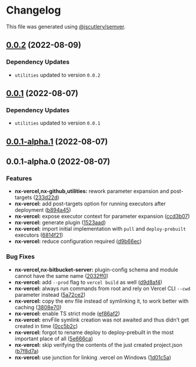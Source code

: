 # Changelog

This file was generated using [@jscutlery/semver](https://github.com/jscutlery/semver).

## [0.0.2](https://github.com/Phault/nx-expand/compare/nx-vercel-0.0.1...nx-vercel-0.0.2) (2022-08-09)

### Dependency Updates

* `utilities` updated to version `0.0.2`
## [0.0.1](https://github.com/Phault/nx-expand/compare/nx-vercel-0.0.1-alpha.1...nx-vercel-0.0.1) (2022-08-07)

### Dependency Updates

* `utilities` updated to version `0.0.1`
## [0.0.1-alpha.1](https://github.com/Phault/nx-expand/compare/nx-vercel-0.0.1-alpha.0...nx-vercel-0.0.1-alpha.1) (2022-08-07)

## 0.0.1-alpha.0 (2022-08-07)


### Features

* **nx-vercel,nx-github,utilities:** rework parameter expansion and post-targets ([233d22d](https://github.com/Phault/nx-expand/commit/233d22df6cb2342c6c126fe5dba9bb026c91aea3))
* **nx-vercel:** add post-targets option for running executors after deployment ([b894a45](https://github.com/Phault/nx-expand/commit/b894a457a8861662ce7f3b22ab99b1da020ced8b))
* **nx-vercel:** expose executor context for parameter expansion ([ccd3b07](https://github.com/Phault/nx-expand/commit/ccd3b07b2b78bfa98026139a5d412f59707fc50d))
* **nx-vercel:** generate plugin ([1523aad](https://github.com/Phault/nx-expand/commit/1523aadbcd13d902b5826b4d55fa5108e87394d7))
* **nx-vercel:** import initial implementation with `pull` and `deploy-prebuilt` executors ([6814f21](https://github.com/Phault/nx-expand/commit/6814f21d105983f884c1bc561c553c6d7317e2dc))
* **nx-vercel:** reduce configuration required ([d9b66ec](https://github.com/Phault/nx-expand/commit/d9b66ec73ee81b86de1965fd31cce441a2afb4e2))


### Bug Fixes

* **nx-vercel,nx-bitbucket-server:** plugin-config schema and module cannot have the same name ([2032ff0](https://github.com/Phault/nx-expand/commit/2032ff0eb2096c7a1862eee426dc98df2f07dce9))
* **nx-vercel:** add `--prod` flag to `vercel build` as well ([d9d8af4](https://github.com/Phault/nx-expand/commit/d9d8af4aa4d8b63d8fe013e3e4b255655714d6f5))
* **nx-vercel:** always run commands from root and rely on Vercel CLI `--cwd` parameter instead ([5a72ce2](https://github.com/Phault/nx-expand/commit/5a72ce2cbc3bfd218187bde53f8d50a8f5412b14))
* **nx-vercel:** copy the env file instead of symlinking it, to work better with caching ([3808e70](https://github.com/Phault/nx-expand/commit/3808e70bdaab8da176bfb49a89354013a988ab70))
* **nx-vercel:** enable TS strict mode ([ef86af2](https://github.com/Phault/nx-expand/commit/ef86af2043bac5715425138908c7ed585d553749))
* **nx-vercel:** envFile symlink creation was not awaited and thus didn't get created in time ([0cc5b2c](https://github.com/Phault/nx-expand/commit/0cc5b2c832af02a4cd057cd705da56b72806cd8c))
* **nx-vercel:** forgot to rename deploy to deploy-prebuilt in the most important place of all ([5e666ca](https://github.com/Phault/nx-expand/commit/5e666ca8a74907f6be9bd1d21b6ac571f92870e5))
* **nx-vercel:** skip verifying the contents of the just created project.json ([b7f8d7a](https://github.com/Phault/nx-expand/commit/b7f8d7a022da1a32af51275efa88c7083d2ac2d8))
* **nx-vercel:** use junction for linking .vercel on Windows ([1d01c5a](https://github.com/Phault/nx-expand/commit/1d01c5ab8a3465fd84310bc17edf81700d09942e))
